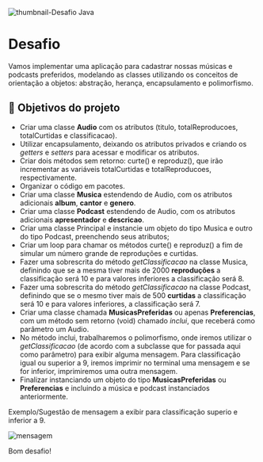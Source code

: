 ![thumbnail-Desafio Java](https://user-images.githubusercontent.com/66698429/225426397-327dc314-7e00-4ed7-8875-e68d0317e995.png)


# Desafio


Vamos implementar uma aplicação para cadastrar nossas músicas e podcasts preferidos, modelando as classes utilizando os conceitos de orientação a objetos: abstração, herança, encapsulamento e polimorfismo. 

## 🔨 Objetivos do projeto

- Criar uma classe **Audio** com os atributos (titulo, totalReproducoes, totalCurtidas e classificacao).
- Utilizar encapsulamento, deixando os atributos privados e criando os *getters* e *setters* para acessar e modificar os atributos.
- Criar dois métodos sem retorno: curte() e reproduz(), que irão incrementar as variáveis totalCurtidas e totalReproducoes, respectivamente.
- Organizar o código em pacotes.
- Criar uma classe **Musica** estendendo de Audio, com os atributos adicionais **album**, **cantor** e **genero**.
- Criar uma classe **Podcast** estendendo de Audio, com os atributos adicionais **apresentador** e **descricao**.
- Criar uma classe Principal e instancie um objeto do tipo Musica e outro do tipo Podcast, preenchendo seus atributos;
- Criar um loop para chamar os métodos curte() e reproduz() a fim de simular um número grande de reproduções e curtidas.
- Fazer uma sobrescrita do método *getClassificacao* na classe Musica, definindo que se a mesma tiver mais de 2000 **reproduções** a classificação será 10 e para valores inferiores a classificação será 8.
- Fazer uma sobrescrita do método *getClassificacao* na classe Podcast, definindo que se o mesmo tiver mais de 500 **curtidas** a classificação será 10 e para valores inferiores, a classificação será 7.
- Criar uma classe chamada **MusicasPreferidas** ou apenas **Preferencias**, com um método sem retorno (void) chamado *inclui*, que receberá como parâmetro um Audio.
- No método inclui, trabalharemos o polimorfismo, onde iremos utilizar o *getClassificacao* (de acordo com a subclasse que for passada aqui como parâmetro) para exibir alguma mensagem. Para classificação igual ou superior a 9, iremos imprimir no terminal uma mensagem e se for inferior, imprimiremos uma outra mensagem.
- Finalizar instanciando um objeto do tipo **MusicasPreferidas** ou **Preferencias** e incluindo a música e podcast instanciados anteriormente.


<p></p>

Exemplo/Sugestão de mensagem a exibir para classificação superio e inferior a 9. 

<p></p>


![mensagem](https://user-images.githubusercontent.com/66698429/225436483-20234ade-8dbd-4136-99be-d255fe20e5a4.PNG)



Bom desafio!
